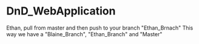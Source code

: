 # DnD_WebApplication

Ethan, pull from master and then push to your branch "Ethan_Brnach"
This way we have a "Blaine_Branch", "Ethan_Branch" and "Master"
